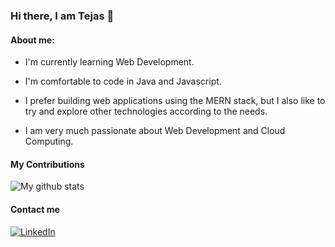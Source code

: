### Hi there, I am Tejas 👋

<!--
**Tejas150/Tejas150** is a ✨ _special_ ✨ repository because its `README.md` (this file) appears on your GitHub profile.

Here are some ideas to get you started:

- 🔭 I’m currently working on ...
- 🌱 I’m currently learning ...
- 👯 I’m looking to collaborate on ...
- 🤔 I’m looking for help with ...
- 💬 Ask me about ...
- 📫 How to reach me: ...
- 😄 Pronouns: ...
- ⚡ Fun fact: ...
-->
#### About me:

- I'm currently learning Web Development.</br>

- I'm comfortable to code in Java and Javascript.

- I prefer building web applications using the MERN stack, but I also like to try and explore other technologies according to the needs.</br>

- I am very much passionate about Web Development and Cloud Computing.

#### My Contributions

<img align="center" src="https://github-readme-stats.vercel.app/api?username=Tejas150&show_icons=true&include_all_commits=true&theme=cobalt&hide_border=true" alt="My github stats" /> 

####  Contact me 


[<img alt="LinkedIn" src="https://img.shields.io/badge/LinkedIn-0077B5?style=for-the-badge&logo=linkedin&logoColor=white" />](https://www.linkedin.com/in/kamble-tejas/) 

